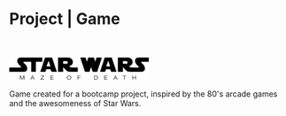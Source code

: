 # Project | Game

</br>
</br>

<img src="img/Star-Wars-Maze-Of-Death.svg" width=50%>

</br>

Game created for a bootcamp project, inspired by the 80's arcade games and the awesomeness of Star Wars.
